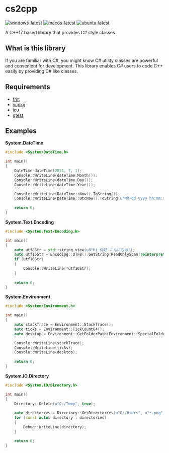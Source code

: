 # cs2cpp
[![windows-latest](https://github.com/ggomdyu/cs2cpp/actions/workflows/windows-latest.yml/badge.svg)](https://github.com/ggomdyu/cs2cpp/actions/workflows/windows-latest.yml)
[![macos-latest](https://github.com/ggomdyu/cs2cpp/actions/workflows/macos-latest.yml/badge.svg)](https://github.com/ggomdyu/cs2cpp/actions/workflows/macos-latest.yml)
[![ubuntu-latest](https://github.com/ggomdyu/cs2cpp/actions/workflows/ubuntu-latest.yml/badge.svg)](https://github.com/ggomdyu/cs2cpp/actions/workflows/ubuntu-latest.yml)

A C++17 based library that provides C# style classes

## What is this library

If you are familiar with C#, you might know C# utility classes are powerful and convenient for development. This library enables C# users to code C++ easily by providing C# like classes.

## Requirements
*   [fmt](https://github.com/fmtlib/fmt)
*   [vcpkg](https://github.com/microsoft/vcpkg)
*   [icu](https://github.com/unicode-org/icu)
*   [gtest](https://github.com/google/googletest)

## Examples
**System.DateTime**
```cpp
#include <System/DateTime.h>

int main()
{
    DateTime dateTime(2021, 7, 1);
    Console::WriteLine(dateTime.Month());
    Console::WriteLine(dateTime.Day());
    Console::WriteLine(dateTime.Year());

    Console::WriteLine(DateTime::Now().ToString());
    Console::WriteLine(DateTime::UtcNow().ToString(u"MM-dd-yyyy hh:mm:ss"));
    
    return 0;
}
```

**System.Text.Encoding**
```cpp
#include <System.Text/Encoding.h>

int main()
{
    auto utf8Str = std::string_view(u8"Hi 你好 こんにちは");
    auto utf16Str = Encoding::UTF8().GetString(ReadOnlySpan(reinterpret_cast<const std::byte*>(utf8Str.data()), utf8Str.length()));
    if (utf16Str)
    {
        Console::WriteLine(*utf16Str);
    }
    
    return 0;
}

```

**System.Environment**

```cpp
#include <System/Environment.h>

int main()
{
    auto stackTrace = Environment::StackTrace();
    auto ticks = Environment::TickCount64();
    auto desktop = Environment::GetFolderPath(Environment::SpecialFolder::Desktop);

    Console::WriteLine(stackTrace);
    Console::WriteLine(ticks);
    Console::WriteLine(desktop);
       
    return 0;
}
```

**System.IO.Directory**
```cpp
#include <System.IO/Directory.h>

int main()
{ 
    Directory::Delete(u"C:/Temp", true);
    
    auto directories = Directory::GetDirectories(u"D:/Users", u"*.png", SearchOption::AllDirectories);
    for (const auto& directory : directories)
    {
        Debug::WriteLine(directory);
    }

    return 0;
}
```
